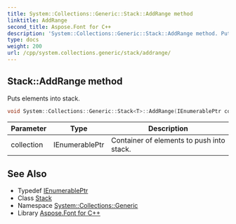 ```yaml
---
title: System::Collections::Generic::Stack::AddRange method
linktitle: AddRange
second_title: Aspose.Font for C++
description: 'System::Collections::Generic::Stack::AddRange method. Puts elements into stack in C++.'
type: docs
weight: 200
url: /cpp/system.collections.generic/stack/addrange/
---
```

## Stack::AddRange method


Puts elements into stack.

```cpp
void System::Collections::Generic::Stack<T>::AddRange(IEnumerablePtr collection)
```


| Parameter | Type | Description |
| --- | --- | --- |
| collection | IEnumerablePtr | Container of elements to push into stack. |

## See Also

* Typedef [IEnumerablePtr](../ienumerableptr/)
* Class [Stack](../)
* Namespace [System::Collections::Generic](../../)
* Library [Aspose.Font for C++](../../../)
